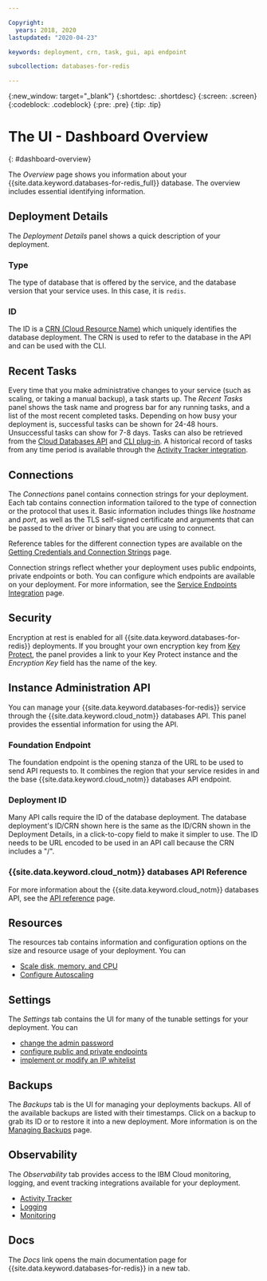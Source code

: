 ```yaml
---

Copyright:
  years: 2018, 2020
lastupdated: "2020-04-23"

keywords: deployment, crn, task, gui, api endpoint

subcollection: databases-for-redis

---
```


{:new_window: target="_blank"}
{:shortdesc: .shortdesc}
{:screen: .screen}
{:codeblock: .codeblock}
{:pre: .pre}
{:tip: .tip}

# The UI - Dashboard Overview
{: #dashboard-overview}

The _Overview_ page shows you information about your {{site.data.keyword.databases-for-redis_full}} database. The overview includes essential identifying information.

## Deployment Details

The _Deployment Details_ panel shows a quick description of your deployment.

### Type

The type of database that is offered by the service, and the database version that your service uses. In this case, it is `redis`.

### ID

The ID is a [CRN (Cloud Resource Name)](/docs/resources?topic=resources-crn) which uniquely identifies the database deployment. The CRN is used to refer to the database in the API and can be used with the CLI.

## Recent Tasks

Every time that you make administrative changes to your service (such as scaling, or taking a manual backup), a task starts up. The _Recent Tasks_ panel shows the task name and progress bar for any running tasks, and a list of the most recent completed tasks. Depending on how busy your deployment is, successful tasks can be shown for 24-48 hours. Unsuccessful tasks can show for 7-8 days. Tasks can also be retrieved from the [Cloud Databases API](https://cloud.ibm.com/apidocs/cloud-databases-api#get-currently-running-tasks-on-a-deployment) and [CLI plug-in](https://cloud.ibm.com/docs/databases-cli-plugin?topic=cloud-databases-cli-cdb-reference#deployment-tasks-list). A historical record of tasks from any time period is available through the [Activity Tracker integration](/docs/databases-for-redis?topic=cloud-databases-activity-tracker).

## Connections

The _Connections_ panel contains connection strings for your deployment. Each tab contains connection information tailored to the type of connection or the protocol that uses it. Basic information includes things like _hostname_ and _port_, as well as the TLS self-signed certificate and arguments that can be passed to the driver or binary that you are using to connect. 

Reference tables for the different connection types are available on the [Getting Credentials and Connection Strings](/docs/services/databases-for-redis?topic=databases-for-redis-connection-strings) page.

Connection strings reflect whether your deployment uses public endpoints, private endpoints or both. You can configure which endpoints are available on your deployment. For more information, see the [Service Endpoints Integration](/docs/services/databases-for-redis?topic=cloud-databases-service-endpoints) page.

## Security

Encryption at rest is enabled for all {{site.data.keyword.databases-for-redis}} deployments. If you brought your own encryption key from [Key Protect](/docs/services/databases-for-redis?topic=cloud-databases-key-protect), the panel provides a link to your Key Protect instance and the _Encryption Key_ field has the name of the key.

## Instance Administration API

You can manage your {{site.data.keyword.databases-for-redis}} service through the {{site.data.keyword.cloud_notm}} databases API. This panel provides the essential information for using the API.

### Foundation Endpoint

The foundation endpoint is the opening stanza of the URL to be used to send API requests to. It combines the region that your service resides in and the base {{site.data.keyword.cloud_notm}} databases API endpoint. 

### Deployment ID

Many API calls require the ID of the database deployment. The database deployment's ID/CRN shown here is the same as the ID/CRN shown in the Deployment Details, in a click-to-copy field to make it simpler to use. The ID needs to be URL encoded to be used in an API call because the CRN includes a "/".

### {{site.data.keyword.cloud_notm}} databases API Reference

For more information about the {{site.data.keyword.cloud_notm}} databases API, see the [API reference](https://{DomainName}/apidocs/cloud-databases-api) page.

## Resources

The resources tab contains information and configuration options on the size and resource usage of your deployment. You can 
- [Scale disk, memory, and CPU](/docs/services/databases-for-redis?topic=databases-for-redis-resources-scaling)
- [Configure Autoscaling](/docs/services/databases-for-redis?topic=databases-for-redis-autoscaling)

## Settings

The _Settings_ tab contains the UI for many of the tunable settings for your deployment. You can 
- [change the admin password](/docs/services/databases-for-redis?topic=databases-for-redis-admin-password)
- [configure public and private endpoints](/docs/services/databases-for-redis?topic=cloud-databases-service-endpoints)
- [implement or modify an IP whitelist](/docs/services/databases-for-redis?topic=cloud-databases-whitelisting)

## Backups

The _Backups_ tab is the UI for managing your deployments backups. All of the available backups are listed with their timestamps. Click on a backup to grab its ID or to restore it into a new deployment. More information is on the [Managing Backups](/docs/services/databases-for-redis?topic=cloud-databases-dashboard-backups) page.

## Observability

The _Observability_ tab provides access to the IBM Cloud monitoring, logging, and event tracking integrations available for your deployment. 
- [Activity Tracker](/docs/services/databases-for-redis?topic=cloud-databases-activity-tracker)
- [Logging](/docs/services/databases-for-redis?topic=cloud-databases-logging)
- [Monitoring](/docs/services/databases-for-redis?topic=databases-for-redis-sysdig-monitoring)

## Docs

The _Docs_ link opens the main documentation page for {{site.data.keyword.databases-for-redis}} in a new tab.

